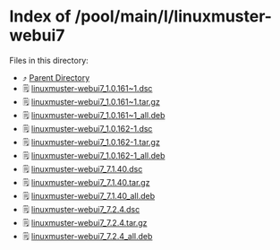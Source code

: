 
# Index of /pool/main/l/linuxmuster-webui7
Files in this directory:
- ⤴ [Parent Directory](../)
- 🗒 [linuxmuster-webui7_1.0.161~1.dsc](linuxmuster-webui7_1.0.161~1.dsc)
- 🗒 [linuxmuster-webui7_1.0.161~1.tar.gz](linuxmuster-webui7_1.0.161~1.tar.gz)
- 🗒 [linuxmuster-webui7_1.0.161~1_all.deb](linuxmuster-webui7_1.0.161~1_all.deb)
- 🗒 [linuxmuster-webui7_1.0.162-1.dsc](linuxmuster-webui7_1.0.162-1.dsc)
- 🗒 [linuxmuster-webui7_1.0.162-1.tar.gz](linuxmuster-webui7_1.0.162-1.tar.gz)
- 🗒 [linuxmuster-webui7_1.0.162-1_all.deb](linuxmuster-webui7_1.0.162-1_all.deb)
- 🗒 [linuxmuster-webui7_7.1.40.dsc](linuxmuster-webui7_7.1.40.dsc)
- 🗒 [linuxmuster-webui7_7.1.40.tar.gz](linuxmuster-webui7_7.1.40.tar.gz)
- 🗒 [linuxmuster-webui7_7.1.40_all.deb](linuxmuster-webui7_7.1.40_all.deb)
- 🗒 [linuxmuster-webui7_7.2.4.dsc](linuxmuster-webui7_7.2.4.dsc)
- 🗒 [linuxmuster-webui7_7.2.4.tar.gz](linuxmuster-webui7_7.2.4.tar.gz)
- 🗒 [linuxmuster-webui7_7.2.4_all.deb](linuxmuster-webui7_7.2.4_all.deb)
